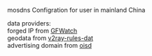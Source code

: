 mosdns Configration for user in mainland China  

data providers:  
forged IP from [GFWatch](https://drive.google.com/drive/folders/1iOZfDdsPF-vTfbe7sYVY2tbz7b73haZT)  
geodata from [v2ray-rules-dat](https://github.com/Loyalsoldier/v2ray-rules-dat)   
advertising domain from [oisd](https://oisd.nl/downloadsXtra)  
